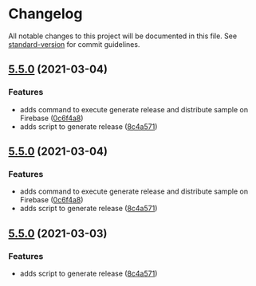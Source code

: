 # Changelog

All notable changes to this project will be documented in this file. See [standard-version](https://github.com/conventional-changelog/standard-version) for commit guidelines.

## [5.5.0](https://github.com/natura-cosmeticos/natds-android/compare/v.5.4.0...v.5.5.0) (2021-03-04)


### Features

* adds command to execute generate release and distribute sample on Firebase ([0c6f4a8](https://github.com/natura-cosmeticos/natds-android/commit/0c6f4a89604bcf4e30f6869c2a7aee8d1d500129))
* adds script to generate release ([8c4a571](https://github.com/natura-cosmeticos/natds-android/commit/8c4a571913233f70cc720a1893342e0ed9f0ea1d))

## [5.5.0](https://github.com/natura-cosmeticos/natds-android/compare/v.5.4.0...v.5.5.0) (2021-03-04)


### Features

* adds command to execute generate release and distribute sample on Firebase ([0c6f4a8](https://github.com/natura-cosmeticos/natds-android/commit/0c6f4a89604bcf4e30f6869c2a7aee8d1d500129))
* adds script to generate release ([8c4a571](https://github.com/natura-cosmeticos/natds-android/commit/8c4a571913233f70cc720a1893342e0ed9f0ea1d))

## [5.5.0](https://github.com/natura-cosmeticos/natds-android/compare/v.5.4.0...v.5.5.0) (2021-03-03)


### Features

* adds script to generate release ([8c4a571](https://github.com/natura-cosmeticos/natds-android/commit/8c4a571913233f70cc720a1893342e0ed9f0ea1d))
